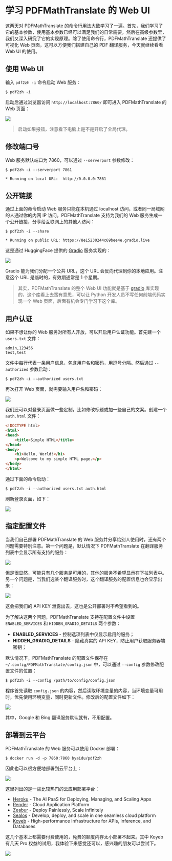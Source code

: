 # 学习 PDFMathTranslate 的 Web UI

这两天对 PDFMathTranslate 的命令行用法大致学习了一遍。首先，我们学习了它的基本参数，使用基本参数已经可以满足我们的日常需要，然后在高级参数里，我们又深入研究了它的实现原理。除了使用命令行，PDFMathTranslate 还提供了可视化 Web 页面，这可以方便我们搭建自己的 PDF 翻译服务，今天就继续看看 Web UI 的使用。

## 使用 Web UI

输入 `pdf2zh -i` 命令启动 Web 服务：

```
$ pdf2zh -i
```

启动后通过浏览器访问 `http://localhost:7860/` 即可进入 PDFMathTranslate 的 Web 页面：

![](./images/pdf2zh-webui.png)

> 启动如果报错，注意看下电脑上是不是开启了全局代理。

## 修改端口号

Web 服务默认端口为 7860，可以通过 `--serverport` 参数修改：

```
$ pdf2zh -i --serverport 7861

* Running on local URL:  http://0.0.0.0:7861
```

## 公开链接

通过上面的命令启动 Web 服务只能在本机通过 localhost 访问，或者同一局域网的人通过你的内网 IP 访问。PDFMathTranslate 支持为我们的 Web 服务生成一个公开链接，分享给互联网上的其他人访问：

```
$ pdf2zh -i --share

* Running on public URL: https://8e15230244c69bee4e.gradio.live
```

这是通过 HuggingFace 提供的 [Gradio](https://www.gradio.app/) 服务实现的：

![](./images//gradio-home.png)

Gradio 能为我们分配一个公共 URL，这个 URL 会反向代理到你的本地应用。注意这个 URL 是临时的，有效期通常是 1 个星期。

> 其实，PDFMathTranslate 的整个 Web UI 功能就是基于 [gradio](https://github.com/gradio-app/gradio) 库实现的，这个库看上去蛮有意思，可以让 Python 开发人员不写任何前端代码实现一个 Web 页面，后面有机会专门学习下这个库。

## 用户认证

如果不想让你的 Web 服务对所有人开放，可以开启用户认证功能。首先建一个 `users.txt` 文件：

```
admin,123456
test,test
```

文件中每行代表一条用户信息，包含用户名和密码，用逗号分隔。然后通过 `--authorized` 参数启动：

```
$ pdf2zh -i --authorized users.txt
```

再次打开 Web 页面，就需要输入用户名和密码：

![](./images/pdf2zh-webui-login.png)

我们还可以对登录页面做一些定制，比如修改标题或加一些自己的文案。创建一个 `auth.html` 文件：

```html
<!DOCTYPE html>
<html>
<head>
    <title>Simple HTML</title>
</head>
<body>
    <h1>Hello, World!</h1>
    <p>Welcome to my simple HTML page.</p>
</body>
</html>
```

通过下面的命令启动：

```
$ pdf2zh -i --authorized users.txt auth.html
```

刷新登录页面，如下：

![](./images/pdf2zh-webui-login-custom.png)

## 指定配置文件

当我们自己部署 PDFMathTranslate 的 Web 服务并分享给别人使用时，还有两个问题需要特别注意。第一个问题是，默认情况下 PDFMathTranslate 在翻译服务列表中会显示所有支持的服务：

![](./images/pdf2zh-webui-options.png)

但是很显然，可能只有几个服务是可用的，其他的服务不希望显示在下拉列表中。另一个问题是，当我们选某个翻译服务时，这个翻译服务的配置信息也会显示出来：

![](./images/pdf2zh-webui-options-openai.png)

这会把我们的 API KEY 泄露出去，这也是公开部署时不希望看到的。

为了解决这两个问题，PDFMathTranslate 支持在配置文件中设置 `ENABLED_SERVICES` 和 `HIDDEN_GRADIO_DETAILS` 两个参数：

* **ENABLED_SERVICES** - 控制选项列表中仅显示启用的服务；
* **HIDDEN_GRADIO_DETAILS** - 隐藏真实的 API KEY，防止用户获取服务器端密钥；

默认情况下，PDFMathTranslate 的配置文件保存在 `~/.config/PDFMathTranslate/config.json` 中，可以通过 `--config` 参数修改配置文件的位置：

```
$ pdf2zh -i --config /path/to/config/config.json
```

程序首先读取 `config.json` 的内容，然后读取环境变量的内容，当环境变量可用时，优先使用环境变量，同时更新文件。修改后的配置文件如下：

![](./images/pdf2zh-config.png)

其中，Google 和 Bing 翻译服务默认就有，不用配置。

## 部署到云平台

PDFMathTranslate 的 Web 服务可以使用 Docker 部署：

```
$ docker run -d -p 7860:7860 byaidu/pdf2zh
```

因此也可以很方便地部署到云平台上：

![](./images/pdf2zh-deploy-cloud.png)

这里列出的是一些比较热门的云应用部署平台：

* [Heroku](https://www.heroku.com/) - The AI PaaS for Deploying, Managing, and Scaling Apps
* [Render](https://render.com/) - Cloud Application Platform
* [Zeabur](https://zeabur.com/) - Deploy Painlessly, Scale Infinitely
* [Sealos](https://sealos.io/) - Develop, deploy, and scale in one seamless cloud platform
* [Koyeb](https://www.koyeb.com/) - High-performance Infrastructure for APIs, Inference, and Databases

这几个基本上都需要付费使用的，免费的额度内存太小部署不起来。其中 Koyeb 有几天 Pro 权益的试用，我体验下来感觉还可以，感兴趣的朋友可以尝试下。

![](./images/pdf2zh-deploy-koyeb.png)
